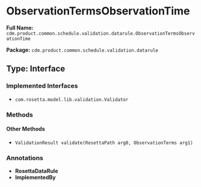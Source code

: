# ObservationTermsObservationTime

**Full Name:** `cdm.product.common.schedule.validation.datarule.ObservationTermsObservationTime`

**Package:** `cdm.product.common.schedule.validation.datarule`

## Type: Interface

### Implemented Interfaces

- `com.rosetta.model.lib.validation.Validator`

### Methods

#### Other Methods

- `ValidationResult validate(RosettaPath arg0, ObservationTerms arg1)`

### Annotations

- **RosettaDataRule**
- **ImplementedBy**

